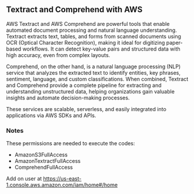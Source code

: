 ## Textract and Comprehend with AWS

AWS Textract and AWS Comprehend are powerful tools that enable automated document processing and natural language understanding. Textract extracts text, tables, and forms from scanned documents using OCR (Optical Character Recognition), making it ideal for digitizing paper-based workflows. It can detect key-value pairs and structured data with high accuracy, even from complex layouts.

Comprehend, on the other hand, is a natural language processing (NLP) service that analyzes the extracted text to identify entities, key phrases, sentiment, language, and custom classifications. When combined, Textract and Comprehend provide a complete pipeline for extracting and understanding unstructured data, helping organizations gain valuable insights and automate decision-making processes.

These services are scalable, serverless, and easily integrated into applications via AWS SDKs and APIs.

### Notes

These permissions are needed to execute the codes:

- AmazonS3FullAccess
- AmazonTextractFullAccess
- ComprehendFullAccess

Add on user at https://us-east-1.console.aws.amazon.com/iam/home#/home